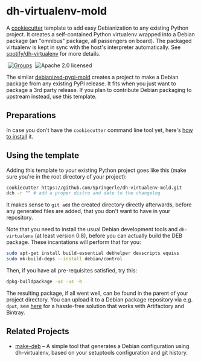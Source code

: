 # dh-virtualenv-mold

A [cookiecutter](http://cookiecutter.readthedocs.io/) template to
add easy Debianization to any existing Python project.
It creates a self-contained Python virtualenv wrapped into a Debian package
(an "omnibus" package, all passengers on board).
The packaged virtualenv is kept in sync with the host's interpreter automatically.
See [spotify/dh-virtualenv](https://github.com/spotify/dh-virtualenv) for more details.

 [![Groups](https://img.shields.io/badge/Google_groups-springerle--users-orange.svg)](https://groups.google.com/forum/#!forum/springerle-users)
 ![Apache 2.0 licensed](http://img.shields.io/badge/license-Apache_2.0-red.svg)

The similar [debianized-pypi-mold](https://github.com/Springerle/debianized-pypi-mold)
creates a project to make a Debian package from any existing PyPI release.
It fits when you just want to package a 3rd party release.
If you plan to contribute Debian packaging to upstream instead, use this template.


## Preparations

In case you don't have the `cookiecutter` command line tool yet, here's
[how to install](https://github.com/Springerle/springerle.github.io#installing-the-cookiecutter-cli) it.


## Using the template

Adding this template to your existing Python project goes like this (make sure
you're in the root directory of your project):

```sh
cookiecutter https://github.com/Springerle/dh-virtualenv-mold.git
dch -r "" # add a proper distro and date to the changelog
```

It makes sense to `git add` the created directory directly afterwards, before any
generated files are added, that you don't want to have in your repository.

Note that you need to install the usual Debian development tools and `dh-virtualenv`
(at least version 0.8), before you can actually build the DEB package.
These incantations will perform that for you:

```sh
sudo apt-get install build-essential debhelper devscripts equivs
sudo mk-build-deps --install debian/control
```

Then, if you have all pre-requisites satisfied, try this:

```sh
dpkg-buildpackage -uc -us -b
```

The resulting package, if all went well, can be found in the parent of your project directory.
You can upload it to a Debian package repository via e.g. `dput`, see
[here](https://github.com/jhermann/artifactory-debian#package-uploading)
for a hassle-free solution that works with Artifactory and Bintray.


## Related Projects

 * [make-deb](https://github.com/nylas/make-deb) – A simple tool that generates
   a Debian configuration using dh-virtualenv,
   based on your setuptools configuration and git history.
